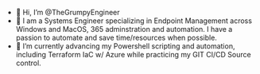 - 👋 Hi, I’m @TheGrumpyEngineer
- 👀 I am a Systems Engineer specializing in Endpoint Management across Windows and MacOS, 365 adminstration and automation. I have a passion to automate and save time/resources when possible. 
- 🌱 I’m currently advancing my Powershell scripting and automation, including Terraform IaC w/ Azure while practicing my GIT CI/CD Source control. 
